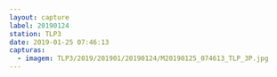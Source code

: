 ```yaml
---
layout: capture
label: 20190124
station: TLP3
date: 2019-01-25 07:46:13
capturas:
  - imagem: TLP3/2019/201901/20190124/M20190125_074613_TLP_3P.jpg
---
```

